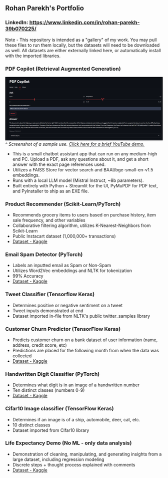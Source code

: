 ## Rohan Parekh's Portfolio
### LinkedIn: https://www.linkedin.com/in/rohan-parekh-39b070225/

Note - This repository is intended as a "gallery" of my work. You may pull these files to run them locally, but the datasets will need to be downloaded as well. All datasets are either externally linked here, or automatically install with the imported libraries.

### PDF Copilot (Retrieval Augmented Generation)

![PDF Copilot UI](pdf_copilot/pdf_copilot_screenshot.png) 
_^ Screenshot of a sample use. [Click here for a brief YouTube demo.](https://youtu.be/zy974ldHlfQ)_
- This is a small chatbot assistant app that can run on any medium-high end PC. Upload a PDF, ask any questions about it, and get a short answer with the exact page references used.
- Utilizes a FAISS Store for vector search and BAAI/bge-small-en-v1.5 embeddings.
- Runs with a local LLM model (Mistral Instruct, ~8b parameters).
- Built entirely with Python + Streamlit for the UI, PyMuPDF for PDF text, and PyInstaller to ship as an EXE file.

### Product Recommender (Scikit-Learn/PyTorch)
- Recommends grocery items to users based on purchase history, item sale frequency, and other variables
- Collaborative filtering algorithm, utilizes K-Nearest-Neighbors from Scikit-Learn
- Public Instacart dataset (1,000,000+ transactions)
- [Dataset - Kaggle](https://www.kaggle.com/datasets/yasserh/instacart-online-grocery-basket-analysis-dataset)

### Email Spam Detector (PyTorch)
- Labels an inputted email as Spam or Non-Spam
- Utilizes Word2Vec embeddings and NLTK for tokenization
- 99% Accuracy
- [Dataset - Kaggle](https://www.kaggle.com/datasets/nitishabharathi/email-spam-dataset)

### Tweet Classifier (Tensorflow Keras)
- Determines positive or negative sentiment on a tweet
- Tweet inputs demonstrated at end
- Dataset imported in-file from NLTK's public twitter_samples library

### Customer Churn Predictor (TensorFlow Keras)
- Predicts customer churn on a bank dataset of user information (name, address, credit score, etc)
- Predictions are placed for the following month from when the data was collected
- [Dataset - Kaggle](https://www.kaggle.com/datasets/gauravtopre/bank-customer-churn-dataset/data)

### Handwritten Digit Classifier (PyTorch)
- Determines what digit is in an image of a handwritten number
- Ten distinct classes (numbers 0-9)
- [Dataset - Kaggle](https://www.kaggle.com/datasets/dhruvildave/english-handwritten-characters-dataset)

### Cifar10 Image classifier (TensorFlow Keras)
- Determines if an image is of a ship, automobile, deer, cat, etc.
- 10 distinct classes
- Dataset imported from Cifar10 library

### Life Expectancy Demo (No ML - only data analysis)
- Demonstration of cleaning, manipulating, and generating insights from a large dataset, including regression modeling
- Discrete steps + thought process explained with comments
- [Dataset - Kaggle](https://www.kaggle.com/datasets/lashagoch/life-expectancy-who-updated/data)
